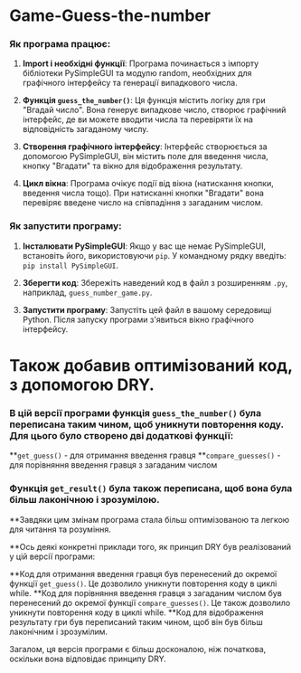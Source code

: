 # Game-Guess-the-number

### Як програма працює:

1. **Import і необхідні функції**: Програма починається з імпорту бібліотеки PySimpleGUI та модулю random, необхідних для графічного інтерфейсу та генерації випадкового числа.

2. **Функція `guess_the_number()`**: Ця функція містить логіку для гри "Вгадай число". Вона генерує випадкове число, створює графічний інтерфейс, де ви можете вводити числа та перевіряти їх на відповідність загаданому числу.

3. **Створення графічного інтерфейсу**: Інтерфейс створюється за допомогою PySimpleGUI, він містить поле для введення числа, кнопку "Вгадати" та вікно для відображення результату.

4. **Цикл вікна**: Програма очікує події від вікна (натискання кнопки, введення числа тощо). При натисканні кнопки "Вгадати" вона перевіряє введене число на співпадіння з загаданим числом.

### Як запустити програму:

1. **Інсталювати PySimpleGUI**: Якщо у вас ще немає PySimpleGUI, встановіть його, використовуючи `pip`. У командному рядку введіть: `pip install PySimpleGUI`.

2. **Зберегти код**: Збережіть наведений код в файл з розширенням `.py`, наприклад, `guess_number_game.py`.

3. **Запустити програму**: Запустіть цей файл в вашому середовищі Python. Після запуску програми з'явиться вікно графічного інтерфейсу.

# Також добавив оптимізований код, з допомогою DRY.
### В цій версії програми функція `guess_the_number()` була переписана таким чином, щоб уникнути повторення коду. Для цього було створено дві додаткові функції:

 **`get_guess()` - для отримання введення гравця
 **`compare_guesses()` - для порівняння введення гравця з загаданим числом

### Функція `get_result()` була також переписана, щоб вона була більш лаконічною і зрозумілою.

**Завдяки цим змінам програма стала більш оптимізованою та легкою для читання та розуміння.

**Ось деякі конкретні приклади того, як принцип DRY був реалізований у цій версії програми:

**Код для отримання введення гравця був перенесений до окремої функції `get_guess()`. Це дозволило уникнути повторення коду в циклі while.
**Код для порівняння введення гравця з загаданим числом був перенесений до окремої функції `compare_guesses()`. Це також дозволило уникнути повторення коду в циклі while.
**Код для відображення результату гри був переписаний таким чином, щоб він був більш лаконічним і зрозумілим.

Загалом, ця версія програми є більш досконалою, ніж початкова, оскільки вона відповідає принципу DRY.
